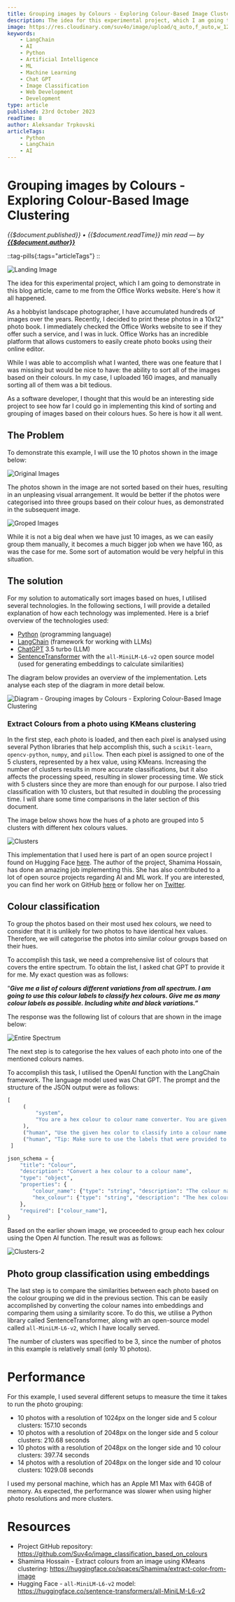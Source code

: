 ```yaml
---
title: Grouping images by Colours - Exploring Colour-Based Image Clustering
description: The idea for this experimental project, which I am going to demonstrate in this blog article, came to me from the Office Works website. Here's how it all happened. As a hobbyist landscape photographer, I have accumulated hundreds of images over the years. Recently, I decided to print these photos in a 10x12" photo book. I immediately checked the Office Works website to see if they offer such a service, and I was in luck. Office Works has an incredible platform that allows customers to easily create photo books using their online editor. While I was able to accomplish what I wanted, there was one feature that I was missing but would be nice to have the ability to sort all of the images based on their colours. In my case, I uploaded 160 images, and manually sorting all of them was a bit tedious.
image: https://res.cloudinary.com/suv4o/image/upload/q_auto,f_auto,w_1200,e_sharpen:100/v1697956564/blog/grouping-images-by-colours/ot79c0slnfykfnvy5i9e
keywords:
    - LangChain
    - AI
    - Python
    - Artificial Intelligence
    - ML
    - Machine Learning
    - Chat GPT
    - Image Classification
    - Web Development
    - Development
type: article
published: 23rd October 2023
readTime: 8
author: Aleksandar Trpkovski
articleTags:
    - Python
    - LangChain
    - AI
---
```


# Grouping images by Colours - Exploring Colour-Based Image Clustering

_{{$document.published}} • {{$document.readTime}} min read — by **[{{$document.author}}](/)**_

::tag-pills{:tags="articleTags"}
::

![Landing Image](https://res.cloudinary.com/suv4o/image/upload/q_auto,f_auto,w_750,e_sharpen:100/v1697956564/blog/grouping-images-by-colours/ot79c0slnfykfnvy5i9e.jpg)

The idea for this experimental project, which I am going to demonstrate in this blog article, came to me from the Office Works website. Here's how it all happened.

As a hobbyist landscape photographer, I have accumulated hundreds of images over the years. Recently, I decided to print these photos in a 10x12" photo book. I immediately checked the Office Works website to see if they offer such a service, and I was in luck. Office Works has an incredible platform that allows customers to easily create photo books using their online editor.

While I was able to accomplish what I wanted, there was one feature that I was missing but would be nice to have: the ability to sort all of the images based on their colours. In my case, I uploaded 160 images, and manually sorting all of them was a bit tedious.

As a software developer, I thought that this would be an interesting side project to see how far I could go in implementing this kind of sorting and grouping of images based on their colours hues. So here is how it all went.

## The Problem

To demonstrate this example, I will use the 10 photos shown in the image below:

![Original Images](https://res.cloudinary.com/suv4o/image/upload/q_auto,f_auto,w_750,e_sharpen:100/v1697965697/blog/grouping-images-by-colours/knfc7u1v025fbbuycq2m)

The photos shown in the image are not sorted based on their hues, resulting in an unpleasing visual arrangement. It would be better if the photos were categorised into three groups based on their colour hues, as demonstrated in the subsequent image.

![Groped Images](https://res.cloudinary.com/suv4o/image/upload/q_auto,f_auto,w_750,e_sharpen:100/v1697965670/blog/grouping-images-by-colours/hpepiyqamctzegdz8ttn)

While it is not a big deal when we have just 10 images, as we can easily group them manually, it becomes a much bigger job when we have 160, as was the case for me. Some sort of automation would be very helpful in this situation.

## The solution

For my solution to automatically sort images based on hues, I utilised several technologies. In the following sections, I will provide a detailed explanation of how each technology was implemented. Here is a brief overview of the technologies used:

-   [Python](https://www.python.org/) (programming language)
-   [LangChain](https://www.langchain.com/) (framework for working with LLMs)
-   [ChatGPT](https://chat.openai.com/) 3.5 turbo (LLM)
-   [SentenceTransformer](https://www.sbert.net/) with the `all-MiniLM-L6-v2` open source model (used for generating embeddings to calculate similarities)

The diagram below provides an overview of the implementation. Lets analyse each step of the diagram in more detail below.

![Diagram - Grouping images by Colours - Exploring Colour-Based Image Clustering](https://res.cloudinary.com/suv4o/image/upload/q_auto,f_auto,w_750,e_sharpen:100/v1697966006/blog/grouping-images-by-colours/n0d2cdowobpbp6tbk1xb)

### Extract Colours from a photo using KMeans clustering

In the first step, each photo is loaded, and then each pixel is analysed using several Python libraries that help accomplish this, such a `scikit-learn`, `opencv-python`, `numpy`, and `pillow`. Then each pixel is assigned to one of the 5 clusters, represented by a hex value, using KMeans. Increasing the number of clusters results in more accurate classifications, but it also affects the processing speed, resulting in slower processing time. We stick with 5 clusters since they are more than enough for our purpose. I also tried classification with 10 clusters, but that resulted in doubling the processing time. I will share some time comparisons in the later section of this document.

The image below shows how the hues of a photo are grouped into 5 clusters with different hex colours values.

![Clusters](https://res.cloudinary.com/suv4o/image/upload/q_auto,f_auto,w_750,e_sharpen:100/v1697966134/blog/grouping-images-by-colours/mkubxeofuui2juhl3k0y)

This implementation that I used here is part of an open source project I found on Hugging Face [here](https://huggingface.co/spaces/Shamima/extract-color-from-image). The author of the project, Shamima Hossain, has done an amazing job implementing this. She has also contributed to a lot of open source projects regarding AI and ML work. If you are interested, you can find her work on GitHub [here](https://github.com/silvererudite) or follow her on [Twitter](https://twitter.com/ShamimaHossai13).

## Colour classification

To group the photos based on their most used hex colours, we need to consider that it is unlikely for two photos to have identical hex values. Therefore, we will categorise the photos into similar colour groups based on their hues.

To accomplish this task, we need a comprehensive list of colours that covers the entire spectrum. To obtain the list, I asked chat GPT to provide it for me. My exact question was as follows:

“**_Give me a list of colours different variations from all spectrum. I am going to use this colour labels to classify hex colours. Give me as many colour labels as possible. Including white and black variations.”_**

The response was the following list of colours that are shown in the image below:

![Entire Spectrum](https://res.cloudinary.com/suv4o/image/upload/q_auto,f_auto,w_750,e_sharpen:100/v1697966229/blog/grouping-images-by-colours/vtsor7rqjbxno6dux7gf)

The next step is to categorise the hex values of each photo into one of the mentioned colours names.

To accomplish this task, I utilised the OpenAI function with the LangChain framework. The language model used was Chat GPT. The prompt and the structure of the JSON output were as follows:

```python
[
     (
         "system",
         "You are a hex colour to colour name converter. You are given a hex colour and you must return the colour name. The hex colour must belong in one of the following descriptive colour labels: Red, Crimson, Scarlet, Vermilion, Maroon, Rose, Pink, Magenta, Fuchsia, Purple, Lavender, Indigo, Blue, Navy, Azure, Cyan, Teal, Turquoise, Green, Emerald, Lime, Chartreuse, Olive, Yellow, Gold, Amber, Orange, Peach, Apricot, Brown, Sienna, Chocolate, Tan, Beige, Khaki, Gray, Silver, Charcoal, White, Ivory, Cream, Pearl, Platinum, Jet Black, Onyx Black",
     ),
     ("human", "Use the given hex color to classify into a colour name: {input}"),
     ("human", "Tip: Make sure to use the labels that were provided to classify the colour."),
 ]

json_schema = {
    "title": "Colour",
    "description": "Convert a hex colour to a colour name",
    "type": "object",
    "properties": {
        "colour_name": {"type": "string", "description": "The colour name"},
        "hex_colour": {"type": "string", "description": "The hex colour"},
    },
    "required": ["colour_name"],
}
```

Based on the earlier shown image, we proceeded to group each hex colour using the Open AI function. The result was as follows:

![Clusters-2](https://res.cloudinary.com/suv4o/image/upload/q_auto,f_auto,w_750,e_sharpen:100/v1697966349/blog/grouping-images-by-colours/gwpg8rwo4x9gutthnucr)

## Photo group classification using embeddings

The last step is to compare the similarities between each photo based on the colour grouping we did in the previous section. This can be easily accomplished by converting the colour names into embeddings and comparing them using a similarity score. To do this, we utilise a Python library called SentenceTransformer, along with an open-source model called `all-MiniLM-L6-v2`, which I have locally served.

The number of clusters was specified to be 3, since the number of photos in this example is relatively small (only 10 photos).

# Performance

For this example, I used several different setups to measure the time it takes to run the photo grouping:

-   10 photos with a resolution of 1024px on the longer side and 5 colour clusters: 157.10 seconds
-   10 photos with a resolution of 2048px on the longer side and 5 colour clusters: 210.68 seconds
-   10 photos with a resolution of 2048px on the longer side and 10 colour clusters: 397.74 seconds
-   14 photos with a resolution of 2048px on the longer side and 10 colour clusters: 1029.08 seconds

I used my personal machine, which has an Apple M1 Max with 64GB of memory. As expected, the performance was slower when using higher photo resolutions and more clusters.

# Resources

-   Project GitHub repository: https://github.com/Suv4o/image_classification_based_on_colours
-   Shamima Hossain - Extract colours from an image using KMeans clustering: https://huggingface.co/spaces/Shamima/extract-color-from-image
-   Hugging Face - `all-MiniLM-L6-v2` model: https://huggingface.co/sentence-transformers/all-MiniLM-L6-v2
